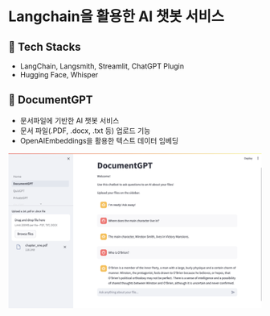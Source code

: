 # Langchain을 활용한 AI 챗봇 서비스

## 📌 Tech Stacks
- LangChain, Langsmith, Streamlit, ChatGPT Plugin
- Hugging Face, Whisper

## 📌 DocumentGPT
- 문서파일에 기반한 AI 챗봇 서비스
- 문서 파일(.PDF, .docx, .txt 등) 업로드 기능
- OpenAIEmbeddings을 활용한 텍스트 데이터 임베딩
<img src="https://raw.githubusercontent.com/DAWUNHAN/fullstack-gpt/main/img/DocumentGPT.png">